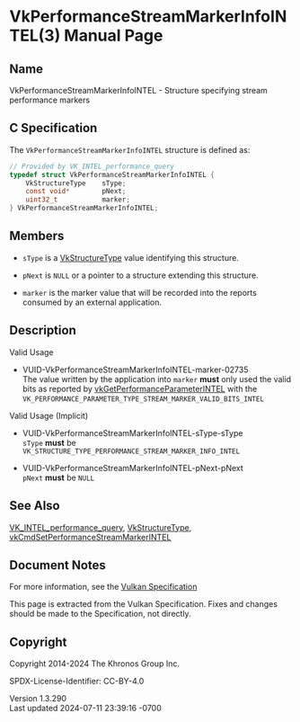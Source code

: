 # VkPerformanceStreamMarkerInfoINTEL(3) Manual Page

## Name

VkPerformanceStreamMarkerInfoINTEL - Structure specifying stream
performance markers



## <a href="#_c_specification" class="anchor"></a>C Specification

The `VkPerformanceStreamMarkerInfoINTEL` structure is defined as:

``` c
// Provided by VK_INTEL_performance_query
typedef struct VkPerformanceStreamMarkerInfoINTEL {
    VkStructureType    sType;
    const void*        pNext;
    uint32_t           marker;
} VkPerformanceStreamMarkerInfoINTEL;
```

## <a href="#_members" class="anchor"></a>Members

- `sType` is a [VkStructureType](https://registry.khronos.org/vulkan/specs/1.3-extensions/man/html/VkStructureType.html) value identifying
  this structure.

- `pNext` is `NULL` or a pointer to a structure extending this
  structure.

- `marker` is the marker value that will be recorded into the reports
  consumed by an external application.

## <a href="#_description" class="anchor"></a>Description

Valid Usage

- <a href="#VUID-VkPerformanceStreamMarkerInfoINTEL-marker-02735"
  id="VUID-VkPerformanceStreamMarkerInfoINTEL-marker-02735"></a>
  VUID-VkPerformanceStreamMarkerInfoINTEL-marker-02735  
  The value written by the application into `marker` **must** only used
  the valid bits as reported by
  [vkGetPerformanceParameterINTEL](https://registry.khronos.org/vulkan/specs/1.3-extensions/man/html/vkGetPerformanceParameterINTEL.html)
  with the
  `VK_PERFORMANCE_PARAMETER_TYPE_STREAM_MARKER_VALID_BITS_INTEL`

Valid Usage (Implicit)

- <a href="#VUID-VkPerformanceStreamMarkerInfoINTEL-sType-sType"
  id="VUID-VkPerformanceStreamMarkerInfoINTEL-sType-sType"></a>
  VUID-VkPerformanceStreamMarkerInfoINTEL-sType-sType  
  `sType` **must** be
  `VK_STRUCTURE_TYPE_PERFORMANCE_STREAM_MARKER_INFO_INTEL`

- <a href="#VUID-VkPerformanceStreamMarkerInfoINTEL-pNext-pNext"
  id="VUID-VkPerformanceStreamMarkerInfoINTEL-pNext-pNext"></a>
  VUID-VkPerformanceStreamMarkerInfoINTEL-pNext-pNext  
  `pNext` **must** be `NULL`

## <a href="#_see_also" class="anchor"></a>See Also

[VK_INTEL_performance_query](https://registry.khronos.org/vulkan/specs/1.3-extensions/man/html/VK_INTEL_performance_query.html),
[VkStructureType](https://registry.khronos.org/vulkan/specs/1.3-extensions/man/html/VkStructureType.html),
[vkCmdSetPerformanceStreamMarkerINTEL](https://registry.khronos.org/vulkan/specs/1.3-extensions/man/html/vkCmdSetPerformanceStreamMarkerINTEL.html)

## <a href="#_document_notes" class="anchor"></a>Document Notes

For more information, see the <a
href="https://registry.khronos.org/vulkan/specs/1.3-extensions/html/vkspec.html#VkPerformanceStreamMarkerInfoINTEL"
target="_blank" rel="noopener">Vulkan Specification</a>

This page is extracted from the Vulkan Specification. Fixes and changes
should be made to the Specification, not directly.

## <a href="#_copyright" class="anchor"></a>Copyright

Copyright 2014-2024 The Khronos Group Inc.

SPDX-License-Identifier: CC-BY-4.0

Version 1.3.290  
Last updated 2024-07-11 23:39:16 -0700
